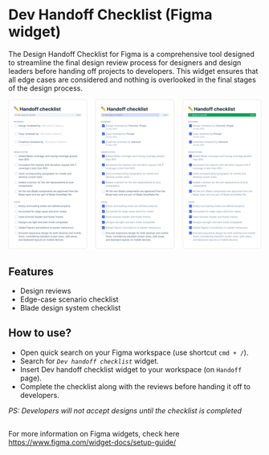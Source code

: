 # Dev Handoff Checklist (Figma widget)

The Design Handoff Checklist for Figma is a comprehensive tool designed to streamline the final design review process for designers and design leaders before handing off projects to developers. This widget ensures that all edge cases are considered and nothing is overlooked in the final stages of the design process.

![](./figma-handoff-widget.png)

## Features
* Design reviews
* Edge-case scenario checklist
* Blade design system checklist

## How to use?
* Open quick search on your Figma workspace (use shortcut `cmd + /`).
* Search for *`Dev handoff checklist`* widget.
* Insert Dev handoff checklist widget to your workspace (on `Handoff` page).
* Complete the checklist along with the reviews before handing it off to developers.

*PS: Developers will not accept designs until the checklist is completed*

##
For more information on Figma widgets, check here
https://www.figma.com/widget-docs/setup-guide/